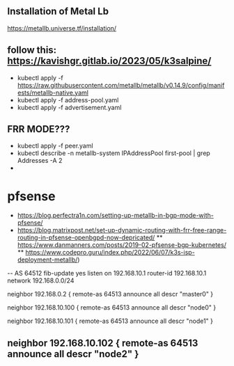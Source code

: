 ## Installation of Metal Lb
https://metallb.universe.tf/installation/

## follow this: https://kavishgr.gitlab.io/2023/05/k3salpine/
* kubectl apply -f https://raw.githubusercontent.com/metallb/metallb/v0.14.9/config/manifests/metallb-native.yaml
* kubectl apply -f address-pool.yaml
* kubectl apply -f advertisement.yaml
 

## FRR MODE???
* kubectl apply -f peer.yaml
*  kubectl describe -n metallb-system IPAddressPool first-pool | grep Addresses -A 2
* 

# pfsense 
* https://blog.perfectra1n.com/setting-up-metallb-in-bgp-mode-with-pfsense/
* https://blog.matrixpost.net/set-up-dynamic-routing-with-frr-free-range-routing-in-pfsense-openbgpd-now-depricated/
** https://www.danmanners.com/posts/2019-02-pfsense-bgp-kubernetes/
** https://www.codepro.guru/index.php/2022/06/07/k3s-isp-deployment-metallb/)

--
AS 64512
fib-update yes
listen on 192.168.10.1
router-id 192.168.10.1
network 192.168.0.0/24

neighbor 192.168.0.2 {
    remote-as 64513
    announce all
    descr "master0"
}

neighbor 192.168.10.100 {
    remote-as 64513
    announce all
    descr "node0"
}

neighbor 192.168.10.101 {
    remote-as 64513
    announce all
    descr "node1"
}

neighbor 192.168.10.102 {
    remote-as 64513
    announce all
    descr "node2"
}
--